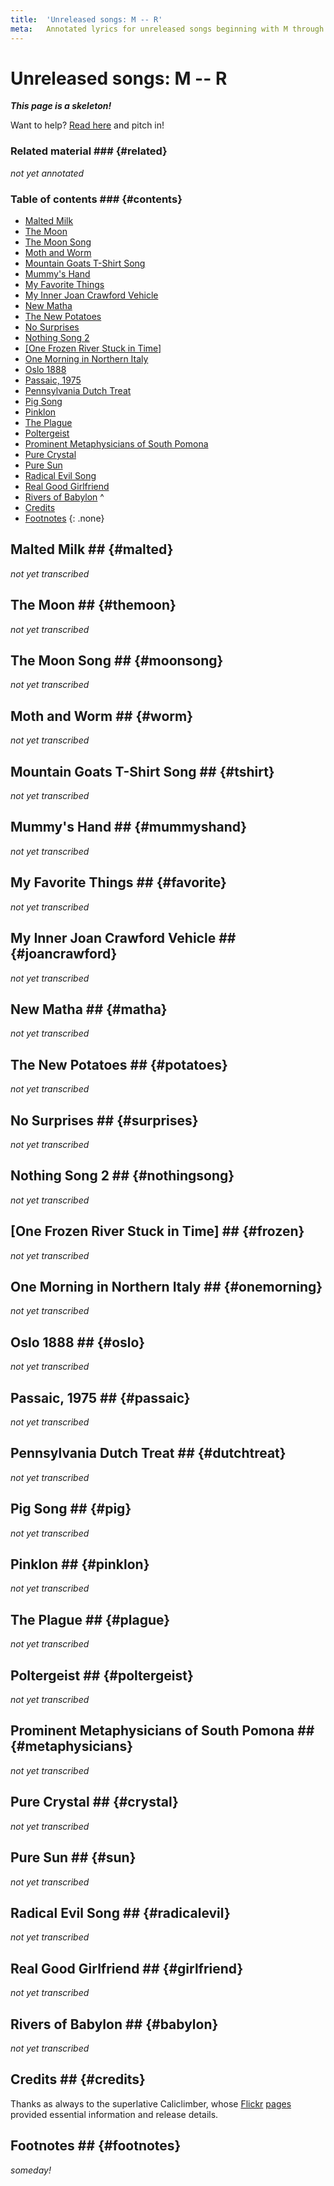 ```yaml
---
title:  'Unreleased songs: M -- R'
meta:   Annotated lyrics for unreleased songs beginning with M through R.
---
```


# Unreleased songs: M -- R #

<!--
TODO:
  * Review of forums?
  * Review of Songmeanings?
  * Googling/trying to explain the song title?
  * Checking the lyrics?
  * Checking interviews?
  * Checking for related material?
-->

__*This page is a skeleton!*__

Want to help? [Read here](index.html#notabene) and pitch in!

### Related material ### {#related}

*not yet annotated*

### Table of contents ### {#contents}

* [Malted Milk](#malted)
* [The Moon](#themoon)
* [The Moon Song](#moonsong)
* [Moth and Worm](#worm)
* [Mountain Goats T-Shirt Song](#tshirt)
* [Mummy's Hand](#mummyshand)
* [My Favorite Things](#favorite)
* [My Inner Joan Crawford Vehicle](#joancrawford)
* [New Matha](#matha)
* [The New Potatoes](#potatoes)
* [No Surprises](#surprises)
* [Nothing Song 2](#nothingsong)
* [\[One Frozen River Stuck in Time\]](#frozen)
* [One Morning in Northern Italy](#onemorning)
* [Oslo 1888](#oslo)
* [Passaic, 1975](#passaic)
* [Pennsylvania Dutch Treat](#dutchtreat)
* [Pig Song](#pig)
* [Pinklon](#pinklon)
* [The Plague](#plague)
* [Poltergeist](#poltergeist)
* [Prominent Metaphysicians of South Pomona](unreleased-mr.html#metaphysicians)
* [Pure Crystal](#crystal)
* [Pure Sun](#sun)
* [Radical Evil Song](#radicalevil)
* [Real Good Girlfriend](#girlfriend)
* [Rivers of Babylon](#babylon)
^
* [Credits](#credits)
* [Footnotes](#footnotes)
{: .none}

## Malted Milk ## {#malted}

*not yet transcribed*

## The Moon ## {#themoon}

*not yet transcribed*

## The Moon Song ## {#moonsong}

*not yet transcribed*

## Moth and Worm ## {#worm}

*not yet transcribed*

## Mountain Goats T-Shirt Song ## {#tshirt}

*not yet transcribed*

## Mummy's Hand ## {#mummyshand}

*not yet transcribed*

## My Favorite Things ## {#favorite}

*not yet transcribed*

## My Inner Joan Crawford Vehicle ## {#joancrawford}

*not yet transcribed*

## New Matha ## {#matha}

*not yet transcribed*

## The New Potatoes ## {#potatoes}

*not yet transcribed*

## No Surprises ## {#surprises}

*not yet transcribed*

## Nothing Song 2 ## {#nothingsong}

*not yet transcribed*

## \[One Frozen River Stuck in Time\] ## {#frozen}

*not yet transcribed*

## One Morning in Northern Italy ## {#onemorning}

*not yet transcribed*

## Oslo 1888 ## {#oslo}

*not yet transcribed*

## Passaic, 1975 ## {#passaic}

*not yet transcribed*

## Pennsylvania Dutch Treat ## {#dutchtreat}

*not yet transcribed*

## Pig Song ## {#pig}

*not yet transcribed*

## Pinklon ## {#pinklon}

*not yet transcribed*

## The Plague ## {#plague}

*not yet transcribed*

## Poltergeist ## {#poltergeist}

*not yet transcribed*

## Prominent Metaphysicians of South Pomona ## {#metaphysicians}

*not yet transcribed*

## Pure Crystal ## {#crystal}

*not yet transcribed*

## Pure Sun ## {#sun}

*not yet transcribed*

## Radical Evil Song ## {#radicalevil}

*not yet transcribed*

## Real Good Girlfriend ## {#girlfriend}

*not yet transcribed*

## Rivers of Babylon ## {#babylon}

*not yet transcribed*

## Credits ## {#credits}

Thanks as always to the superlative Caliclimber, whose
[Flickr](https://www.flickr.com/photos/caliclimber/albums/72157604433641001)
[pages](https://www.flickr.com/photos/caliclimber/sets/72157616742976245)
provided essential information and release details.

## Footnotes ## {#footnotes}

*someday!*
